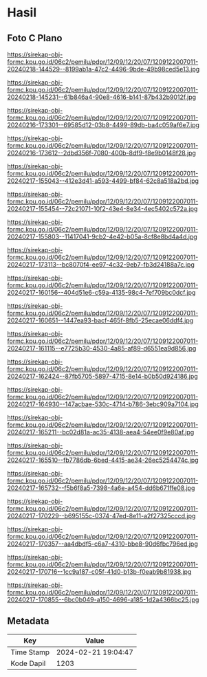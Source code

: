 # Hasil

## Foto C Plano

https://sirekap-obj-formc.kpu.go.id/06c2/pemilu/pdpr/12/09/12/20/07/1209122007011-20240218-144529--8199ab1a-47c2-4496-9bde-49b98ced5e13.jpg

https://sirekap-obj-formc.kpu.go.id/06c2/pemilu/pdpr/12/09/12/20/07/1209122007011-20240218-145231--61b846a4-90e8-4616-b141-87b432b9012f.jpg

https://sirekap-obj-formc.kpu.go.id/06c2/pemilu/pdpr/12/09/12/20/07/1209122007011-20240216-173301--69585d12-03b8-4499-89db-ba4c059af6e7.jpg

https://sirekap-obj-formc.kpu.go.id/06c2/pemilu/pdpr/12/09/12/20/07/1209122007011-20240216-173612--2dbd356f-7080-400b-8df9-f8e9b0148f28.jpg

https://sirekap-obj-formc.kpu.go.id/06c2/pemilu/pdpr/12/09/12/20/07/1209122007011-20240217-155043--412e3d41-a593-4499-bf84-62c8a518a2bd.jpg

https://sirekap-obj-formc.kpu.go.id/06c2/pemilu/pdpr/12/09/12/20/07/1209122007011-20240217-155454--72c21071-10f2-43e4-8e34-4ec5402c572a.jpg

https://sirekap-obj-formc.kpu.go.id/06c2/pemilu/pdpr/12/09/12/20/07/1209122007011-20240217-155803--11417041-9cb2-4e42-b05a-8cf8e8bd4a4d.jpg

https://sirekap-obj-formc.kpu.go.id/06c2/pemilu/pdpr/12/09/12/20/07/1209122007011-20240217-173113--bc8070f4-ee97-4c32-9eb7-fb3d24188a7c.jpg

https://sirekap-obj-formc.kpu.go.id/06c2/pemilu/pdpr/12/09/12/20/07/1209122007011-20240217-160156--404d51e6-c59a-4135-98c4-7ef709bc0dcf.jpg

https://sirekap-obj-formc.kpu.go.id/06c2/pemilu/pdpr/12/09/12/20/07/1209122007011-20240217-160651--1447ea93-bacf-465f-8fb5-25ecae06ddf4.jpg

https://sirekap-obj-formc.kpu.go.id/06c2/pemilu/pdpr/12/09/12/20/07/1209122007011-20240217-161115--e7725b30-4530-4a85-af89-d6551ea9d856.jpg

https://sirekap-obj-formc.kpu.go.id/06c2/pemilu/pdpr/12/09/12/20/07/1209122007011-20240217-162424--87fb5705-5897-4715-8e14-b0b50d924186.jpg

https://sirekap-obj-formc.kpu.go.id/06c2/pemilu/pdpr/12/09/12/20/07/1209122007011-20240217-164930--147acbae-530c-4714-b786-3ebc909a7104.jpg

https://sirekap-obj-formc.kpu.go.id/06c2/pemilu/pdpr/12/09/12/20/07/1209122007011-20240217-165211--bc02d81a-ac35-4138-aea4-54ee0f9e80af.jpg

https://sirekap-obj-formc.kpu.go.id/06c2/pemilu/pdpr/12/09/12/20/07/1209122007011-20240217-165510--fb7786db-6bed-4415-ae34-26ec5254474c.jpg

https://sirekap-obj-formc.kpu.go.id/06c2/pemilu/pdpr/12/09/12/20/07/1209122007011-20240217-165732--f5b6f8a5-7398-4a6e-a454-dd6b671ffe08.jpg

https://sirekap-obj-formc.kpu.go.id/06c2/pemilu/pdpr/12/09/12/20/07/1209122007011-20240217-170229--b695155c-0374-47ed-8e11-a2f27325cccd.jpg

https://sirekap-obj-formc.kpu.go.id/06c2/pemilu/pdpr/12/09/12/20/07/1209122007011-20240217-170357--aa4dbdf5-c6a7-4310-bbe8-90d6fbc796ed.jpg

https://sirekap-obj-formc.kpu.go.id/06c2/pemilu/pdpr/12/09/12/20/07/1209122007011-20240217-170716--1cc9a187-c05f-41d0-b13b-f0eab9b81938.jpg

https://sirekap-obj-formc.kpu.go.id/06c2/pemilu/pdpr/12/09/12/20/07/1209122007011-20240217-170855--6bc0b049-a150-4696-a185-1d2a4366bc25.jpg


## Metadata

| Key        | Value               |
| ---------- | ------------------- |
| Time Stamp | 2024-02-21 19:04:47 |
| Kode Dapil | 1203                |



